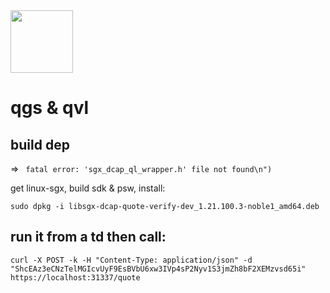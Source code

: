<img src=https://github.com/user-attachments/assets/e3b93253-2079-4344-b272-35e1995f0b1e width="100" height="100">

# qgs & qvl

## build dep

=> ``` fatal error: 'sgx_dcap_ql_wrapper.h' file not found\n")```

get linux-sgx, build sdk & psw, install:
```
sudo dpkg -i libsgx-dcap-quote-verify-dev_1.21.100.3-noble1_amd64.deb
```

## run it from a td then call:
```
curl -X POST -k -H "Content-Type: application/json" -d "ShcEAz3eCNzTelMGIcvUyF9EsBVbU6xw3IVp4sP2Nyv1S3jmZh8bF2XEMzvsd65i" https://localhost:31337/quote
```

